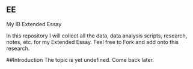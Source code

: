 EE
--------
My IB Extended Essay


In this repository I will collect all the data, data analysis scripts, research, notes, etc. for my Extended Essay. Feel free to Fork and add onto this research.


##Introduction
The topic is yet undefined. Come back later.



